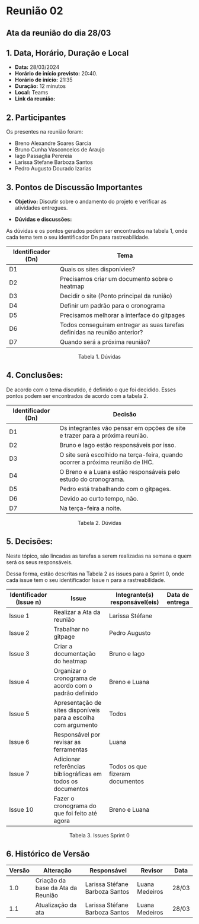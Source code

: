 # Reunião 02

## Ata da reunião do dia 28/03

## 1. Data, Horário, Duração e Local

- **Data:** 28/03/2024
- **Horário de início previsto:** 20:40.
- **Horário de início:** 21:35
- **Duração:** 12 minutos
- **Local:** Teams 
- **Link da reunião:** 

## 2. Participantes

Os presentes na reunião foram:

- Breno Alexandre Soares Garcia
- Bruno Cunha Vasconcelos de Araujo
- Iago Passaglia Perereia
- Larissa Stefane Barboza Santos
- Pedro Augusto Dourado Izarias

## 3. Pontos de Discussão Importantes

- **Objetivo:** Discutir sobre o andamento do projeto e verificar as atividades entregues.

- **Dúvidas e discussões:**

As dúvidas e os pontos gerados podem ser encontrados na tabela 1, onde cada tema tem o seu identificador Dn para rastreabilidade.

| Identificador (Dn) | Tema |
| - | - |
| D1 | Quais os sites disponívies? | 
| D2 | Precisamos criar um documento sobre o heatmap|
| D3 | Decidir o site (Ponto principal da runião) |
| D4 | Definir um padrão para o cronograma |
| D5 | Precisamos melhorar a interface do gitpages |
| D6 | Todos conseguiram entregar as suas tarefas definidas na reunião anterior? |
| D7 | Quando será a próxima reunião? |


<p align="center"> Tabela 1. Dúvidas </p>

## 4. Conclusões: 

De acordo com o tema discutido, é definido o que foi decidido. Esses pontos podem ser encontrados de acordo com a tabela 2.

| Identificador (Dn) | Decisão |
| - | - |
| D1 | Os integrantes vão pensar em opções de site e trazer para a próxima reunião. | 
| D2 | Bruno e Iago estão responsáveis por isso. |
| D3 | O site será escolhido na terça-feira, quando ocorrer a próxima reunião de IHC. |
| D4 | O Breno e a Luana estão responsáveis pelo estudo do cronograma. |
| D5 | Pedro está trabalhando com o gitpages. |
| D6 | Devido ao curto tempo, não. |
| D7 | Na terça-feira a noite. |

<p align="center"> Tabela 2. Dúvidas </p>

## 5. Decisões:

Neste tópico, são lincadas as tarefas a serem realizadas na semana e quem será os seus responsáveis.

Dessa forma, estão descritas na Tabela 2 as issues para a Sprint 0, onde cada issue tem o seu identificador Issue n para a rastreabilidade.

| Identificador (Issue n) | Issue | Integrante(s) responsável(eis) | Data de entrega |
| - | - | - | - |
| Issue 1 | Realizar a Ata da reunião  | Larissa Stéfane | |
| Issue 2 | Trabalhar no gitpage | Pedro Augusto |  |
| Issue 3 | Criar a documentação do heatmap | Bruno e Iago | |
| Issue 4 | Organizar o cronograma de acordo com o padrão definido | Breno e Luana | |
| Issue 5 | Apresentação de sites disponíveis para a escolha com argumento | Todos | |
| Issue 6 | Responsável por revisar as ferramentas | Luana | |
| Issue 7 | Adicionar referências bibliográficas em todos os documentos | Todos os que fizeram documentos | |
| Issue 10 | Fazer o cronograma do que foi feito até agora| Breno e Luana | |


<p align="center"> Tabela 3. Issues Sprint 0 </p>

## 6. Histórico de Versão

| Versão | Alteração | Responsável | Revisor | Data |
| - | - | - | - | - |
| 1.0 | Criação da base da Ata da Reunião | Larissa Stéfane Barboza Santos | Luana Medeiros | 28/03 |
| 1.1 | Atualização da ata | Larissa Stéfane Barboza Santos | Luana Medeiros | 28/03 |
